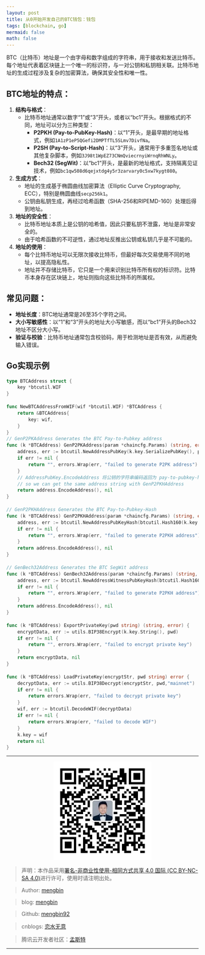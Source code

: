 ```yaml
---
layout: post
title: 从0开始开发自己的BTC钱包：钱包
tags: [blockchain, go]
mermaid: false
math: false
---  
```


BTC（比特币）地址是一个由字母和数字组成的字符串，用于接收和发送比特币。每个地址代表着区块链上一个唯一的标识符，与一对公钥和私钥相关联。比特币地址的生成过程涉及复杂的加密算法，确保其安全性和唯一性。

## BTC地址的特点：

1. **结构与格式**：
   - 比特币地址通常以数字“1”或“3”开头，或者以“bc1”开头。根据格式的不同，地址可以分为三种类型：
     - **P2PKH (Pay-to-PubKey-Hash)**：以“1”开头，是最早期的地址格式，例如`1A1zP1eP5QGefi2DMPTfTL5SLmv7DivfNa`。
     - **P2SH (Pay-to-Script-Hash)**：以“3”开头，通常用于多重签名地址或其他复杂脚本，例如`3J98t1WpEZ73CNmQviecrnyiWrnqRhWNLy`。
     - **Bech32 (SegWit)**：以“bc1”开头，是最新的地址格式，支持隔离见证技术，例如`bc1qw508d6qejxtdg4y5r3zarvary0c5xw7kygt080`。
2. **生成方式**：
   - 地址的生成基于椭圆曲线加密算法（Elliptic Curve Cryptography, ECC），特别是椭圆曲线`secp256k1`。
   - 公钥由私钥生成，再经过哈希函数（SHA-256和RIPEMD-160）处理后得到地址。
3. **地址的安全性**：
   - 比特币地址本质上是公钥的哈希值，因此只要私钥不泄露，地址是非常安全的。
   - 由于哈希函数的不可逆性，通过地址反推出公钥或私钥几乎是不可能的。
4. **地址的使用**：
   - 每个比特币地址可以无限次接收比特币，但最好每次交易使用不同的地址，以提高隐私性。
   - 地址并不存储比特币，它只是一个用来识别比特币所有权的标识符。比特币本身存在区块链上，地址则指向这些比特币的所属权。

## 常见问题：

- **地址长度**：BTC地址通常是26至35个字符之间。
- **大小写敏感性**：以“1”和“3”开头的地址大小写敏感，而以“bc1”开头的Bech32地址不区分大小写。
- **验证与校验**：比特币地址通常包含校验码，用于检测地址是否有效，从而避免输入错误。

## Go实现示例  

```go
type BTCAddress struct {
	key *btcutil.WIF
}

func NewBTCAddressFromWIF(wif *btcutil.WIF) *BTCAddress {
	return &BTCAddress{
		key: wif,
	}
}
// GenP2PKAddress Generates the BTC Pay-to-Pubkey address
func (k *BTCAddress) GenP2PKAddress(param *chaincfg.Params) (string, error) {
	address, err := btcutil.NewAddressPubKey(k.key.SerializePubKey(), param)
	if err != nil {
		return "", errors.Wrap(err, "failed to generate P2PK address")
	}
	// AddressPubKey.EncodeAddress 将公钥的字符串编码返回为 pay-to-pubkey-hash
	// so we can get the same address string with GenP2PKHAddress
	return address.EncodeAddress(), nil
}

// GenP2PKHAddress Generates the BTC Pay-to-Pubkey-Hash
func (k *BTCAddress) GenP2PKHAddress(param *chaincfg.Params) (string, error) {
	address, err := btcutil.NewAddressPubKeyHash(btcutil.Hash160(k.key.SerializePubKey()), param)
	if err != nil {
		return "", errors.Wrap(err, "failed to generate P2PKH address")
	}
	return address.EncodeAddress(), nil
}

// GenBech32Address Generates the BTC SegWit address
func (k *BTCAddress) GenBech32Address(param *chaincfg.Params) (string, error) {
	address, err := btcutil.NewAddressWitnessPubKeyHash(btcutil.Hash160(k.key.SerializePubKey()), param)
	if err != nil {
		return "", errors.Wrap(err, "failed to generate P2PKH address")
	}
	return address.EncodeAddress(), nil
}

func (k *BTCAddress) ExportPrivateKey(pwd string) (string, error) {
	encryptData, err := utils.BIP38Encrypt(k.key.String(), pwd)
	if err != nil {
		return "", errors.Wrap(err, "failed to encrypt private key")
	}
	return encryptData, nil
}

func (k *BTCAddress) LoadPrivateKey(encryptStr, pwd string) error {
	decryptData, err := utils.BIP38Decrypt(encryptStr, pwd,"mainnet")
	if err != nil {
		return errors.Wrap(err, "failed to decrypt private key")
	}
	wif, err := btcutil.DecodeWIF(decryptData)
	if err != nil {
		return errors.Wrap(err, "failed to decode WIF")
	}
	k.key = wif
	return nil
}
```  

---

<div align="center">
  <img src="../img/qrcode_wechat.jpg" alt="孟斯特">
</div>

> 声明：本作品采用[署名-非商业性使用-相同方式共享 4.0 国际 (CC BY-NC-SA 4.0)](https://creativecommons.org/licenses/by-nc-sa/4.0/deed.zh)进行许可，使用时请注明出处。  

> Author: [mengbin](mengbin1992@outlook.com)  

> blog: [mengbin](https://mengbin.top)  

> Github: [mengbin92](https://mengbin92.github.io/)  

> cnblogs: [恋水无意](https://www.cnblogs.com/lianshuiwuyi/)  

> 腾讯云开发者社区：[孟斯特](https://cloud.tencent.com/developer/user/6649301)  

---
